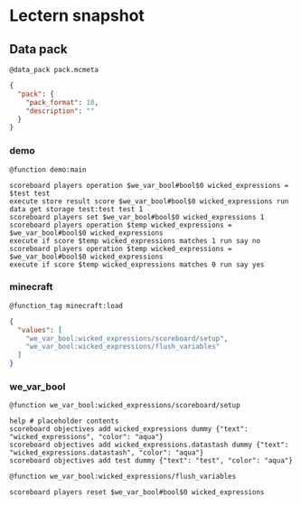 # Lectern snapshot

## Data pack

`@data_pack pack.mcmeta`

```json
{
  "pack": {
    "pack_format": 10,
    "description": ""
  }
}
```

### demo

`@function demo:main`

```mcfunction
scoreboard players operation $we_var_bool#bool$0 wicked_expressions = $test test
execute store result score $we_var_bool#bool$0 wicked_expressions run data get storage test:test test 1
scoreboard players set $we_var_bool#bool$0 wicked_expressions 1
scoreboard players operation $temp wicked_expressions = $we_var_bool#bool$0 wicked_expressions
execute if score $temp wicked_expressions matches 1 run say no
scoreboard players operation $temp wicked_expressions = $we_var_bool#bool$0 wicked_expressions
execute if score $temp wicked_expressions matches 0 run say yes
```

### minecraft

`@function_tag minecraft:load`

```json
{
  "values": [
    "we_var_bool:wicked_expressions/scoreboard/setup",
    "we_var_bool:wicked_expressions/flush_variables"
  ]
}
```

### we_var_bool

`@function we_var_bool:wicked_expressions/scoreboard/setup`

```mcfunction
help # placeholder contents
scoreboard objectives add wicked_expressions dummy {"text": "wicked_expressions", "color": "aqua"}
scoreboard objectives add wicked_expressions.datastash dummy {"text": "wicked_expressions.datastash", "color": "aqua"}
scoreboard objectives add test dummy {"text": "test", "color": "aqua"}
```

`@function we_var_bool:wicked_expressions/flush_variables`

```mcfunction
scoreboard players reset $we_var_bool#bool$0 wicked_expressions
```
